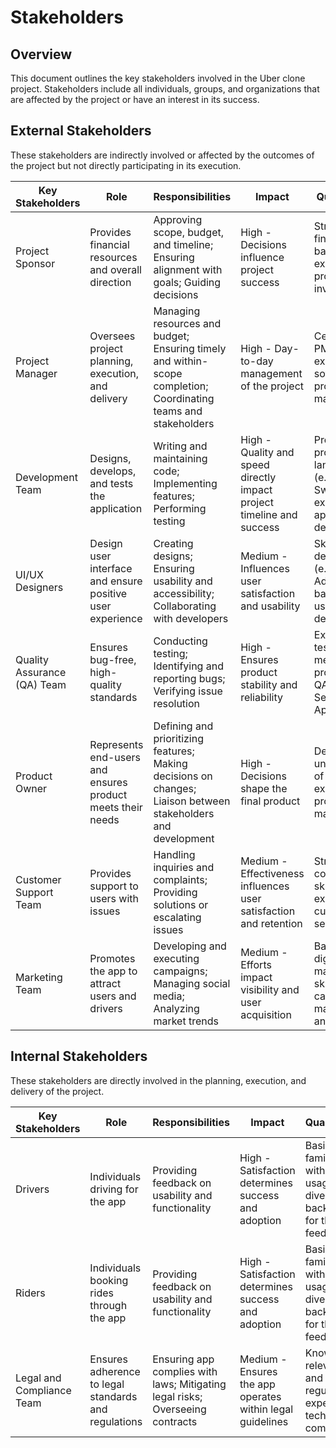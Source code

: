# Stakeholders

## Overview
This document outlines the key stakeholders involved in the Uber clone project. Stakeholders include all individuals, groups, and organizations that are affected by the project or have an interest in its success.

## External Stakeholders
These stakeholders are indirectly involved or affected by the outcomes of the project but not directly participating in its execution.

| Key Stakeholders                | Role                                                                  | Responsibilities                                                                                                | Impact                                                                       | Qualifications                                                     |
|---------------------------------|-----------------------------------------------------------------------|-----------------------------------------------------------------------------------------------------------------|------------------------------------------------------------------------------|--------------------------------------------------------------------|
| Project Sponsor                 | Provides financial resources and overall direction                    | Approving scope, budget, and timeline; Ensuring alignment with goals; Guiding decisions                         | High - Decisions influence project success                                   | Strong financial background; experience in project investments     |
| Project Manager                 | Oversees project planning, execution, and delivery                    | Managing resources and budget; Ensuring timely and within-scope completion; Coordinating teams and stakeholders | High - Day-to-day management of the project                                  | Certified in PMP or similar; experience in software project management |
| Development Team                | Designs, develops, and tests the application                          | Writing and maintaining code; Implementing features; Performing testing                                         | High - Quality and speed directly impact project timeline and success        | Proficient in programming languages (e.g., Java, Swift); experience in app development |
| UI/UX Designers                 | Design user interface and ensure positive user experience             | Creating designs; Ensuring usability and accessibility; Collaborating with developers                           | Medium - Influences user satisfaction and usability                          | Skilled in design tools (e.g., Figma, Adobe XD); background in user-centered design |
| Quality Assurance (QA) Team     | Ensures bug-free, high-quality standards                              | Conducting testing; Identifying and reporting bugs; Verifying issue resolution                                  | High - Ensures product stability and reliability                             | Experienced in testing methodologies; proficient in QA tools like Selenium or Appium |
| Product Owner                   | Represents end-users and ensures product meets their needs            | Defining and prioritizing features; Making decisions on changes; Liaison between stakeholders and development   | High - Decisions shape the final product                                     | Deep understanding of user needs; experience in product management |
| Customer Support Team           | Provides support to users with issues                                | Handling inquiries and complaints; Providing solutions or escalating issues                                     | Medium - Effectiveness influences user satisfaction and retention             | Strong communication skills; experience in customer service       |
| Marketing Team                  | Promotes the app to attract users and drivers                        | Developing and executing campaigns; Managing social media; Analyzing market trends                              | Medium - Efforts impact visibility and user acquisition                      | Background in digital marketing; skilled in campaign management and analytics |

## Internal Stakeholders
These stakeholders are directly involved in the planning, execution, and delivery of the project.

| Key Stakeholders                | Role                                                                  | Responsibilities                                                                                                | Impact                                                                       | Qualifications                                                     |
|---------------------------------|-----------------------------------------------------------------------|-----------------------------------------------------------------------------------------------------------------|------------------------------------------------------------------------------|--------------------------------------------------------------------|
| Drivers                         | Individuals driving for the app                                       | Providing feedback on usability and functionality                                                              | High - Satisfaction determines success and adoption                          | Basic familiarity with app usage; diverse backgrounds for thorough feedback |
| Riders                          | Individuals booking rides through the app                             | Providing feedback on usability and functionality                                                              | High - Satisfaction determines success and adoption                          | Basic familiarity with app usage; diverse backgrounds for thorough feedback |
| Legal and Compliance Team       | Ensures adherence to legal standards and regulations                  | Ensuring app complies with laws; Mitigating legal risks; Overseeing contracts                                   | Medium - Ensures the app operates within legal guidelines                    | Knowledge of relevant laws and regulations; experience in tech industry compliance |
